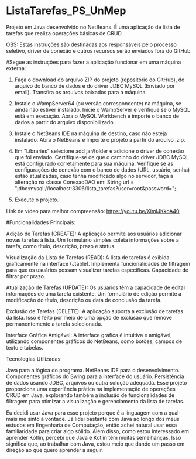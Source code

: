 # ListaTarefas_PS_UnMep
Projeto em Java desenvolvido no NetBeans. É uma aplicação de lista de tarefas que realiza operações básicas de CRUD.

OBS: Estas instruções são destinadas aos responsáveis pelo processo seletivo, driver de conexão e outros recursos serão enviados fora do GitHub 

#Segue as instruções para fazer a aplicação funcionar em uma máquina externa:

1. Faça o download do arquivo ZIP do projeto (repositório do GitHub), do arquivo do banco de dados e do driver JDBC MySQL (Enviado por email).
Transfira os arquivos baixados para a máquina.

2. Instale o WampServer64 (ou versão correspondente) na máquina, se ainda não estiver instalado.
Inicie o WampServer e verifique se o MySQL está em execução.
Abra o MySQL Workbench e importe o banco de dados a partir do arquivo disponibilizado.

3. Instale o NetBeans IDE na máquina de destino, caso não esteja instalado.
Abra o NetBeans e importe o projeto a partir do arquivo .zip.

4. Em "Libraries" selecione add jar/folder e adicione o driver de conexão que foi enviado.
Certifique-se de que o caminho do driver JDBC MySQL está configurado corretamente para sua máquina.
Verifique se as configurações de conexão com o banco de dados (URL, usuário, senha) estão atualizadas, caso tenha modificado algo no servidor, faça a alteração na classe ConexaoDAO em: String url = "jdbc:mysql://localhost:3306/lista_tarefas?user=root&password=";.

5. Execute o projeto.

Link de vídeo para melhor compreensão: https://youtu.be/XimIJKkoA40

#Funcionalidades Principais:

Adição de Tarefas (CREATE):
A aplicação permite aos usuários adicionar novas tarefas à lista. Um formulário simples coleta informações sobre a tarefa, como título, descrição, prazo e status.

Visualização da Lista de Tarefas (READ):
A lista de tarefas é exibida graficamente na interface (Jtable). 
Implementa funcionalidades de filtragem para que os usuários possam visualizar tarefas específicas. Capacidade de filtrar por prazo.

Atualização de Tarefas (UPDATE):
Os usuários têm a capacidade de editar informações de uma tarefa existente. Um formulário de edição permite a modificação do título, descrição ou data de conclusão da tarefa.

Exclusão de Tarefas (DELETE):
A aplicação suporta a exclusão de tarefas da lista. Isso é feito por meio de uma opção de exclusão que remove permanentemente a tarefa selecionada.

Interface Gráfica Amigável:
A interface gráfica é intuitiva e amigável, utilizando componentes gráficos do NetBeans, como botões, campos de texto e tabelas.

Tecnologias Utilizadas:

Java para a lógica do programa.
NetBeans IDE para o desenvolvimento.
Componentes gráficos do Swing para a interface do usuário.
Persistência de dados usando JDBC, arquivos ou outra solução adequada.
Esse projeto proporciona uma experiência prática na implementação de operações CRUD em Java, explorando também a inclusão de funcionalidades de filtragem para otimizar a visualização e gerenciamento da lista de tarefas.

Eu decidi usar Java para esse projeto porque é a linguagem com a qual mais me sinto à vontade. Já lidei bastante com Java ao longo dos meus estudos em Engenharia de Computação, então achei natural usar essa familiaridade para criar algo sólido.
Além disso, como estou interessado em aprender Kotlin, percebi que Java e Kotlin têm muitas semelhanças. Isso significa que, ao trabalhar com Java, estou meio que dando um passo em direção ao que quero aprender a seguir.
